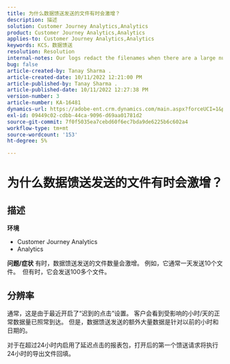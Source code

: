 ```yaml
---
title: 为什么数据馈送发送的文件有时会激增？
description: 描述
solution: Customer Journey Analytics,Analytics
product: Customer Journey Analytics,Analytics
applies-to: Customer Journey Analytics,Analytics
keywords: KCS，数据馈送
resolution: Resolution
internal-notes: Our logs redact the filenames when there are a large number of export files processed by data feeds, so you will see the file name in the logs "df_files" section as "REDACTED".
bug: false
article-created-by: Tanay Sharma .
article-created-date: 10/11/2022 12:21:00 PM
article-published-by: Tanay Sharma .
article-published-date: 10/11/2022 12:27:38 PM
version-number: 3
article-number: KA-16481
dynamics-url: https://adobe-ent.crm.dynamics.com/main.aspx?forceUCI=1&pagetype=entityrecord&etn=knowledgearticle&id=17c67d27-5f49-ed11-bba2-0022480868ff
exl-id: 09449c02-cdbb-44ca-9096-d69aa01781d2
source-git-commit: 7f0f5035ea7cebd60f6ec7bda9de6225b6c602a4
workflow-type: tm+mt
source-wordcount: '153'
ht-degree: 5%

---
```


# 为什么数据馈送发送的文件有时会激增？

## 描述

<b>环境</b>
- Customer Journey Analytics
- Analytics



<b>问题/症状</b>
有时，数据馈送发送的文件数量会激增。 例如，它通常一天发送10个文件。  但有时，它会发送100多个文件。


## 分辨率


通常，这是由于最近开启了“迟到的点击”设置。 客户会看到受影响的小时/天的正常数据量已照常到达。 但是，数据馈送发送的额外大量数据是针对以前的小时和日期的。

对于在超过24小时内启用了延迟点击的报表包，打开后的第一个馈送请求将执行24小时的导出文件回填。
